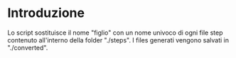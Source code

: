 # Introduzione

Lo script sostituisce il nome "figlio" con un nome univoco di ogni file step contenuto all'interno della folder "./steps".
I files generati vengono salvati in "./converted".